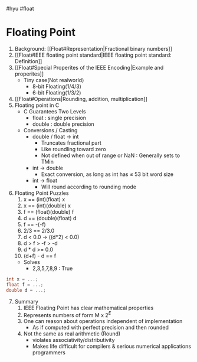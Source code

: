 #hyu #float
# Floating Point
1. Background: [[Float#Representation|Fractional binary numbers]]
2. [[Float#IEEE floating point standard|IEEE floating point standard: Definition]]
3. [[Float#Special Properites of the IEEE Encoding|Example and properites]]
	-  Tiny case(Not realworld)
		- 8-bit Floating(1/4/3)
		- 6-bit Floating(1/3/2)
4. [[Float#Operations|Rounding, addition, multiplication]]
5. Floating point in C
	-  C Guarantees Two Levels
		- float : single precision
		- double : double precision
	- Conversions / Casting
		- double / float -> int
			- Truncates fractional part
			- Like roundling toward zero
			- Not defined when out of range or NaN : Generally sets to TMin
		- int -> double
			- Exact conversion, as long as int has $\leq$ 53 bit word size
		- int -> float
			- Will round according to rounding mode
6. Floating Point Puzzles
	1. x == (int)(float) x
	2. x == (int)(double) x
	3. f == (float)(double) f
	4. d == (double)(float) d
	5. f == -(-f)
	6. 2/3 == 2/3.0
	7. d < 0.0 -> ((d\*2) < 0.0)
	8. d > f > -f > -d
	9. d \* d >= 0.0
	10. (d+f) - d == f
	- Solves
		- 2,3,5,7,8,9 : True
```c
int x = ...;
float f = ...;
double d = ...;
``` 
7. Summary
	1. IEEE Floating Point has clear mathematical properties
	2. Represents numbers of form M x 2$^E$
	3. One can reason about operations independent of implementation
		- As if computed with perfect precision and then rounded
	4. Not the same as real arithmetic (Round)
		- violates associativity/distributivity
		- Makes life difficult for compilers & serious numerical applications programmers 